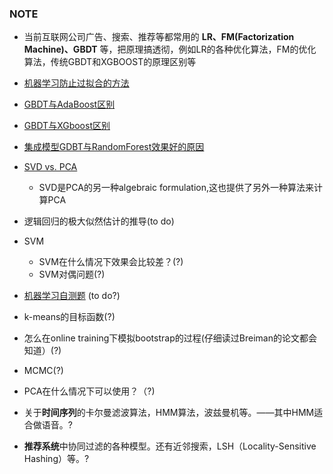 ### NOTE

+ 当前互联网公司广告、搜索、推荐等都常用的 **LR、FM(Factorization Machine)、GBDT** 等，把原理搞透彻，例如LR的各种优化算法，FM的优化算法，传统GBDT和XGBOOST的原理区别等
+ [机器学习防止过拟合的方法](https://www.zhihu.com/question/59201590)
+ [GBDT与AdaBoost区别](https://www.zhihu.com/question/54626685)
+ [GBDT与XGboost区别](https://www.zhihu.com/question/54626685)
+ [集成模型GDBT与RandomForest效果好的原因](https://www.zhihu.com/question/51818176)
+ [SVD vs. PCA](https://www.zhihu.com/question/38319536)
  + SVD是PCA的另一种algebraic formulation,这也提供了另外一种算法来计算PCA

+ 逻辑回归的极大似然估计的推导(to do)
+ SVM
  + SVM在什么情况下效果会比较差？(?)
  + SVM对偶问题(?)
+ [机器学习自测题](http://nooverfit.com/wp/12-%E6%9C%BA%E5%99%A8%E5%AD%A6%E4%B9%A0%E8%83%BD%E5%8A%9B%E8%87%AA%E6%B5%8B%E9%A2%98-%E7%9C%8B%E7%9C%8B%E4%BD%A0%E7%9A%84%E6%9C%BA%E5%99%A8%E5%AD%A6%E4%B9%A0%E7%9F%A5%E8%AF%86%E8%83%BD%E6%89%93/) (to do?)
+ k-means的目标函数(?)
+ 怎么在online training下模拟bootstrap的过程(仔细读过Breiman的论文都会知道）(?)
+ MCMC(?)
+ PCA在什么情况下可以使用？（?)

+ 关于**时间序列**的卡尔曼滤波算法，HMM算法，波兹曼机等。——其中HMM适合做语音。?
+ **推荐系统**中协同过滤的各种模型。还有近邻搜索，LSH（Locality-Sensitive Hashing）等。?
